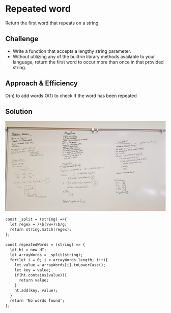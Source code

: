 # Repeated word
Return the first word that repeats on a string.

## Challenge
* Write a function that accepts a lengthy string parameter.
* Without utilizing any of the built-in library methods available to your language, return the first word to occur more than once in that provided string.

## Approach & Efficiency
O(n) to add words
O(1) to check if the word has been repeated

## Solution
![](./assets/repeatedWord.jpg)

```Js
const _split = (string) =>{
  let regex = /\b(\w+)\b/g;
  return string.match(regex);
};

const repeatedWords = (string) => {
  let ht = new HT;
  let arrayWords = _split(string);
  for(let i = 0; i < arrayWords.length; i++){
    let value = arrayWords[i].toLowerCase();
    let key = value;
    if(ht.contains(value)){
      return value;
    }
    ht.add(key, value);
  }
  return 'No words found';
};
```